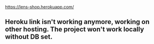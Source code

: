 https://lens-shop.herokuapp.com/
## Heroku link isn't working anymore, working on other hosting. The project won't work locally without DB set.
